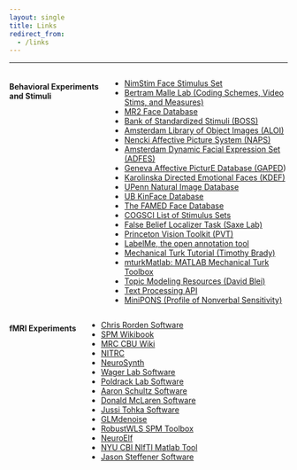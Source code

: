 ```yaml
---
layout: single
title: Links
redirect_from:
  - /links
---
```


---

<div class="row" data-equalizer data-equalizer-mq="medium-up">
<div class="large-7 columns" data-equalizer-watch>
<h4 id="behavioral-tasks-and-stimulus-sets">Behavioral Experiments and Stimuli</h4>
<ul>
    <li><a href="http://www.macbrain.org/resources.htm">NimStim Face Stimulus Set</a></li>
    <li><a href="http://research.clps.brown.edu/SocCogSci/">Bertram Malle Lab (Coding Schemes, Video Stims, and Measures)</a></li>
    <li><a href="http://ninastrohminger.com/the-mr2/">MR2 Face Database</a></li>
    <li><a href="https://sites.google.com/site/bosstimuli/">Bank of Standardized Stimuli (BOSS)</a></li>
    <li><a href="http://aloi.science.uva.nl/">Amsterdam Library of Object Images (ALOI)</a></li>
    <li><a href="http://naps.nencki.gov.pl/Site/Home.html">Nencki Affective Picture System (NAPS)</a></li>
    <li><a href="http://psyres.uva.nl/research/content/programme-group-social-psychology/adfes-stimulus-set/stimulusset.html">Amsterdam Dynamic Facial Expression Set (ADFES)</a></li>
    <li><a href="http://www.affective-sciences.org/researchmaterial">Geneva Affective PicturE Database (GAPED</a>)</li>
    <li><a href="http://www.emotionlab.se/resources/kdef">Karolinska Directed Emotional Faces (KDEF)</a></li>
    <li><a href="http://tofu.psych.upenn.edu/~upennidb/">UPenn Natural Image Database</a></li>
    <li><a href="http://www3.ece.neu.edu/~yunfu/research/Kinface/Kinface.htm">UB KinFace Database</a></li>
    <li><a href="http://www.chrislongmore.co.uk/famed/index.html">The FAMED Face Database</a></li>
    <li><a href="http://www.cogsci.nl/stimulus-sets">COGSCI List of Stimulus Sets</a></li>
    <li><a href="http://saxelab.mit.edu/superloc.php">False Belief Localizer Task (Saxe Lab)</a></li>
    <li><a href="http://vision.princeton.edu/code.html">Princeton Vision Toolkit (PVT)</a></li>
    <li><a href="http://labelme2.csail.mit.edu/Release3.0/index.php">LabelMe, the open annotation tool</a></li>
    <li><a href="http://timbrady.org/ttt/index.html">Mechanical Turk Tutorial (Timothy Brady)</a></li>
    <li><a href="https://github.com/adikhosla/mturkMatlab">mturkMatlab: MATLAB Mechanical Turk Toolbox</a></li>
    <li><a href="http://www.cs.princeton.edu/~blei/topicmodeling.html">Topic Modeling Resources (David Blei)</a></li>
    <li><a href="http://text-processing.com/docs/index.html">Text Processing API</a></li>
    <li><a href="http://hdl.handle.net/2047/D20194668">MiniPONS (Profile of Nonverbal Sensitivity)</a></li>
</ul>
</div>
<div class="large-5 columns" data-equalizer-watch>
<h4 id="conducting-fmri">fMRI Experiments</h4>
<ul>
    <li><a href="http://www.mccauslandcenter.sc.edu/CRNL/tools">Chris Rorden Software</a></li>
    <li><a href="http://en.wikibooks.org/wiki/SPM">SPM Wikibook</a></li>
    <li><a href="http://imaging.mrc-cbu.cam.ac.uk/imaging/CbuImaging">MRC CBU Wiki</a></li>
    <li><a href="http://www.nitrc.org/">NITRC</a></li>
    <li><a href="http://neurosynth.org/">NeuroSynth</a></li>
    <li><a href="http://wagerlab.colorado.edu/tools">Wager Lab Software</a></li>
    <li><a href="http://www.poldracklab.org/software/">Poldrack Lab Software</a></li>
    <li><a href="http://nmr.mgh.harvard.edu/harvardagingbrain/People/AaronSchultz/Aarons_Scripts.html">Aaron Schultz Software</a></li>
    <li><a href="http://www.martinos.org/~mclaren/">Donald McLaren Software</a></li>
    <li><a href="http://www.cs.tut.fi/~jupeto/software.html">Jussi Tohka Software</a></li>
    <li><a href="http://kendrickkay.net/GLMdenoise/">GLMdenoise</a></li>
    <li><a href="http://www.icn.ucl.ac.uk/motorcontrol/imaging/robustWLS.html">RobustWLS SPM Toolbox</a></li>
    <li><a href="http://neuroelf.net/">NeuroElf</a></li>
    <li><a href="http://cbi.nyu.edu/software/niftimatlab.php">NYU CBI NIfTI Matlab Tool</a></li>
    <li><a href="https://sites.google.com/site/steffener/Papers">Jason Steffener Software</a></li>
</ul>
</div>
